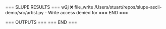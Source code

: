 === SLUPE RESULTS ===
w2j ❌ file_write /Users/stuart/repos/slupe-ascii-demo/src/artist.py - Write access denied for
=== END ===

=== OUTPUTS ===
=== END ===